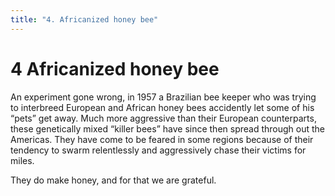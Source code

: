 ```yaml
---
title: "4. Africanized honey bee"
---
```


# **4** Africanized honey bee

An experiment gone wrong, in 1957 a Brazilian bee keeper who was trying to interbreed European and African honey bees accidently let some of his “pets” get away. Much more aggressive than their European counterparts, these genetically mixed “killer bees” have since then spread through out the Americas. They have come to be feared in some regions because of their tendency to swarm relentlessly and aggressively chase their victims for miles.

They do make honey, and for that we are grateful.